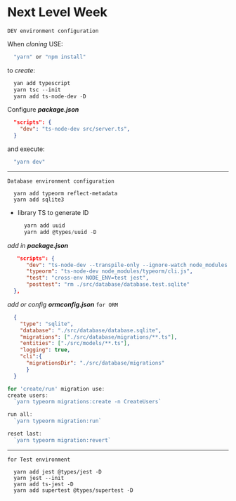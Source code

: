 # Next Level Week

`DEV environment configuration`

When *cloning* USE:
```ts
  "yarn" or "npm install"
```
to *create*:
```ts
  yan add typescript
  yarn tsc --init
  yarn add ts-node-dev -D
```
Configure ***package.json***
```json
  "scripts": {
    "dev": "ts-node-dev src/server.ts",
  }
```
and execute:  
```ts
  "yarn dev"
``` 



---
`Database environment configuration`
  ```
    yarn add typeorm reflect-metadata 
    yarn add sqlite3
  ```
  * library TS to generate ID 
    ```ts
      yarn add uuid
      yarn add @types/uuid -D
    ```
*add in **package.json***

```json
   "scripts": {
      "dev": "ts-node-dev --transpile-only --ignore-watch node_modules src/server.ts",
      "typeorm": "ts-node-dev node_modules/typeorm/cli.js",
      "test": "cross-env NODE_ENV=test jest",
      "posttest": "rm ./src/database/database.test.sqlite"
  },
```

*add or config **ormconfig.json*** `for ORM`
  ```json    
    {
      "type": "sqlite",
      "database": "./src/database/database.sqlite",
      "migrations": ["./src/database/migrations/**.ts"],
      "entities": ["./src/models/**.ts"],
      "logging": true,
      "cli":{
        "migrationsDir": "./src/database/migrations"
        }
    }  
```

```ts
for 'create/run' migration use:
create users:
  `yarn typeorm migrations:create -n CreateUsers`

run all:
  `yarn typeorm migration:run`

reset last:
  `yarn typeorm migration:revert`
```
---



`for Test environment`
```
  yarn add jest @types/jest -D
  yarn jest --init
  yarn add ts-jest -D
  yarn add supertest @types/supertest -D
```
